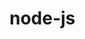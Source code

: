 # node-js
<script src="https://www.gstatic.com/firebasejs/5.9.3/firebase.js"></script>
<script>
  // Initialize Firebase
  var config = {
    apiKey: "AIzaSyAXGxqIdwQy8m9W3K-Rp80DBQzie5hOHP4",
    authDomain: "szte-hangman.firebaseapp.com",
    databaseURL: "https://szte-hangman.firebaseio.com",
    projectId: "szte-hangman",
    storageBucket: "szte-hangman.appspot.com",
    messagingSenderId: "1027504785646"
  };
  firebase.initializeApp(config);
</script>